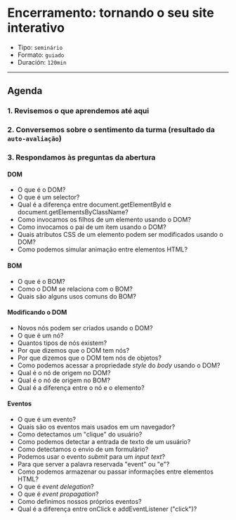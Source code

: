 # Encerramento: tornando o seu site interativo

- Tipo: `seminário`
- Formato: `guiado`
- Duración: `120min`

***

## Agenda

### 1. Revisemos o que aprendemos até aqui

### 2. Conversemos sobre o sentimento da turma (resultado da `auto-avaliação`)

### 3. Respondamos às preguntas da abertura

#### DOM

- O que é o DOM?
- O que é um selector?
- Qual é a diferença entre document.getElementById e document.getElementsByClassName?
- Como invocamos os filhos de um elemento usando o DOM?
- Como invocamos o pai de um item usando o DOM?
- Quais atributos CSS de um elemento podem ser modificados usando o DOM?
- Como podemos simular animação entre elementos HTML?

#### BOM

- O que é o BOM?
- Como o DOM se relaciona com o BOM?
- Quais são alguns usos comuns do BOM?

#### Modificando o DOM

- Novos nós podem ser criados usando o DOM?
- O que é um nó?
- Quantos tipos de nós existem?
- Por que dizemos que o DOM tem nós?
- Por que dizemos que o DOM tem nós de objetos?
- Como podemos acessar a propriedade _style_ do _body_ usando o DOM?
- Qual é o nó de origem no DOM?
- Qual é o nó de origem no BOM?
- Qual é a diferença entre o nó e o elemento?

#### Eventos

- O que é um evento?
- Quais são os eventos mais usados em um navegador?
- Como detectamos um "clique" do usuário?
- Como podemos detectar a entrada de texto de um usuário?
- Como detectamos o envio de um formulário?
- Podemos usar o evento _submit_ para um _input text_?
- Para que server a palavra reservada "event" ou "e"?
- Como podemos armazenar ou passar informações entre elementos HTML?
- O que é _event delegation_?
- O que é _event propagation_?
- Como definimos nossos próprios eventos?
- Qual é a diferença entre onClick e addEventListener \("click"\)?
